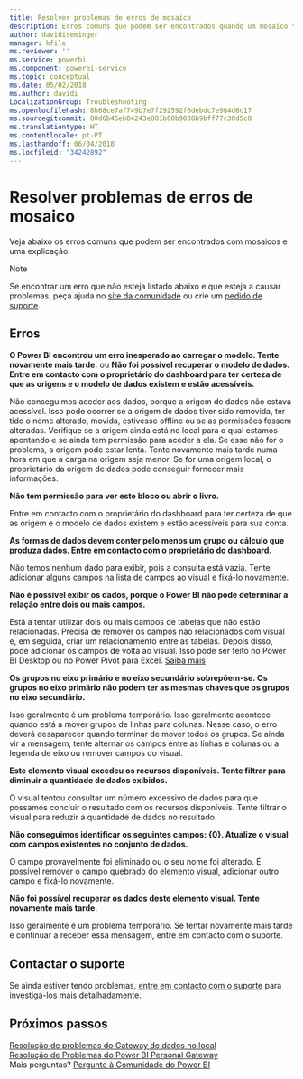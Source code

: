 ```yaml
---
title: Resolver problemas de erros de mosaico
description: Erros comuns que podem ser encontrados quando um mosaico tenta ser atualizado
author: davidiseminger
manager: kfile
ms.reviewer: ''
ms.service: powerbi
ms.component: powerbi-service
ms.topic: conceptual
ms.date: 05/02/2018
ms.author: davidi
LocalizationGroup: Troubleshooting
ms.openlocfilehash: 8b68ce7af749b7e7f292592f6debdc7e964d6c17
ms.sourcegitcommit: 80d6b45eb84243e801b60b9038b9bff77c30d5c8
ms.translationtype: HT
ms.contentlocale: pt-PT
ms.lasthandoff: 06/04/2018
ms.locfileid: "34242892"
---
```

# <a name="troubleshooting-tile-errors"></a>Resolver problemas de erros de mosaico
Veja abaixo os erros comuns que podem ser encontrados com mosaicos e uma explicação.

> [!NOTE]
> Se encontrar um erro que não esteja listado abaixo e que esteja a causar problemas, peça ajuda no [site da comunidade](http://community.powerbi.com/) ou crie um [pedido de suporte](https://powerbi.microsoft.com/support/).
> 
> 

## <a name="errors"></a>Erros
**O Power BI encontrou um erro inesperado ao carregar o modelo. Tente novamente mais tarde.**
ou **Não foi possível recuperar o modelo de dados. Entre em contacto com o proprietário do dashboard para ter certeza de que as origens e o modelo de dados existem e estão acessíveis.**

Não conseguimos aceder aos dados, porque a origem de dados não estava acessível. Isso pode ocorrer se a origem de dados tiver sido removida, ter tido o nome alterado, movida, estivesse offline ou se as permissões fossem alteradas. Verifique se a origem ainda está no local para o qual estamos apontando e se ainda tem permissão para aceder a ela. Se esse não for o problema, a origem pode estar lenta. Tente novamente mais tarde numa hora em que a carga na origem seja menor. Se for uma origem local, o proprietário da origem de dados pode conseguir fornecer mais informações.

**Não tem permissão para ver este bloco ou abrir o livro.**

Entre em contacto com o proprietário do dashboard para ter certeza de que as origem e o modelo de dados existem e estão acessíveis para sua conta.

**As formas de dados devem conter pelo menos um grupo ou cálculo que produza dados. Entre em contacto com o proprietário do dashboard.**

Não temos nenhum dado para exibir, pois a consulta está vazia. Tente adicionar alguns campos na lista de campos ao visual e fixá-lo novamente.

**Não é possível exibir os dados, porque o Power BI não pode determinar a relação entre dois ou mais campos.**

Está a tentar utilizar dois ou mais campos de tabelas que não estão relacionadas. Precisa de remover os campos não relacionados com visual e, em seguida, criar um relacionamento entre as tabelas. Depois disso, pode adicionar os campos de volta ao visual. Isso pode ser feito no Power BI Desktop ou no Power Pivot para Excel. [Saiba mais](desktop-create-and-manage-relationships.md)

**Os grupos no eixo primário e no eixo secundário sobrepõem-se. Os grupos no eixo primário não podem ter as mesmas chaves que os grupos no eixo secundário.**

Isso geralmente é um problema temporário. Isso geralmente acontece quando está a mover grupos de linhas para colunas. Nesse caso, o erro deverá desaparecer quando terminar de mover todos os grupos. Se ainda vir a mensagem, tente alternar os campos entre as linhas e colunas ou a legenda de eixo ou remover campos do visual.  

**Este elemento visual excedeu os recursos disponíveis. Tente filtrar para diminuir a quantidade de dados exibidos.**

O visual tentou consultar um número excessivo de dados para que possamos concluir o resultado com os recursos disponíveis. Tente filtrar o visual para reduzir a quantidade de dados no resultado.

**Não conseguimos identificar os seguintes campos: {0}. Atualize o visual com campos existentes no conjunto de dados.**

O campo provavelmente foi eliminado ou o seu nome foi alterado. É possível remover o campo quebrado do elemento visual, adicionar outro campo e fixá-lo novamente.

**Não foi possível recuperar os dados deste elemento visual. Tente novamente mais tarde.**

Isso geralmente é um problema temporário. Se tentar novamente mais tarde e continuar a receber essa mensagem, entre em contacto com o suporte.

## <a name="contact-support"></a>Contactar o suporte
Se ainda estiver tendo problemas, [entre em contacto com o suporte](https://support.powerbi.com) para investigá-los mais detalhadamente.

## <a name="next-steps"></a>Próximos passos
[Resolução de problemas do Gateway de dados no local](service-gateway-onprem-tshoot.md)  
[Resolução de Problemas do Power BI Personal Gateway](service-admin-troubleshooting-power-bi-personal-gateway.md)  
Mais perguntas? [Pergunte à Comunidade do Power BI](http://community.powerbi.com/)

